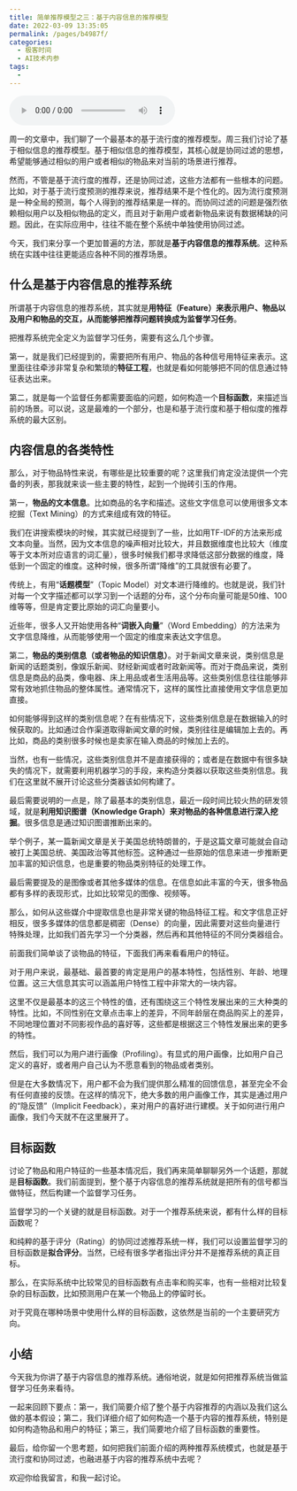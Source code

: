 ```yaml
---
title: 简单推荐模型之三：基于内容信息的推荐模型
date: 2022-03-09 13:35:05
permalink: /pages/b4987f/
categories:
  - 极客时间
  - AI技术内参
tags:
  - 
---
```

<audio title="060.简单推荐模型之三：基于内容信息的推荐模型" src="https://static001.geekbang.org/resource/audio/bf/e6/bf64f78caf37ec68cf2385b27049e9e6.mp3" controls="controls"></audio> 
<p>周一的文章中，我们聊了一个最基本的基于流行度的推荐模型。周三我们讨论了基于相似信息的推荐模型。基于相似信息的推荐模型，其核心就是协同过滤的思想，希望能够通过相似的用户或者相似的物品来对当前的场景进行推荐。</p>
<p>然而，不管是基于流行度的推荐，还是协同过滤，这些方法都有一些根本的问题。比如，对于基于流行度预测的推荐来说，推荐结果不是个性化的。因为流行度预测是一种全局的预测，每个人得到的推荐结果是一样的。而协同过滤的问题是强烈依赖相似用户以及相似物品的定义，而且对于新用户或者新物品来说有数据稀缺的问题。因此，在实际应用中，往往不能在整个系统中单独使用协同过滤。</p>
<p>今天，我们来分享一个更加普遍的方法，那就是<strong>基于内容信息的推荐系统</strong>。这种系统在实践中往往更能适应各种不同的推荐场景。</p>
<h2>什么是基于内容信息的推荐系统</h2>
<p>所谓基于内容信息的推荐系统，其实就是<strong>用特征（Feature）来表示用户、物品以及用户和物品的交互，从而能够把推荐问题转换成为监督学习任务</strong>。</p>
<p>把推荐系统完全定义为监督学习任务，需要有这么几个步骤。</p>
<p>第一，就是我们已经提到的，需要把所有用户、物品的各种信号用特征来表示。这里面往往牵涉非常复杂和繁琐的<strong>特征工程</strong>，也就是看如何能够把不同的信息通过特征表达出来。</p>
<p>第二，就是每一个监督任务都需要面临的问题，如何构造一个<strong>目标函数</strong>，来描述当前的场景。可以说，这是最难的一个部分，也是和基于流行度和基于相似度的推荐系统的最大区别。</p>
<h2>内容信息的各类特性</h2>
<p>那么，对于物品特性来说，有哪些是比较重要的呢？这里我们肯定没法提供一个完备的列表，那我就来谈一些主要的特性，起到一个抛砖引玉的作用。</p>
<!-- [[[read_end]]] -->
<p>第一，<strong>物品的文本信息</strong>。比如商品的名字和描述。这些文字信息可以使用很多文本挖掘（Text Mining）的方式来组成有效的特征。</p>
<p>我们在讲搜索模块的时候，其实就已经提到了一些，比如用TF-IDF的方法来形成文本向量。当然，因为文本信息的噪声相对比较大，并且数据维度也比较大（维度等于文本所对应语言的词汇量），很多时候我们都寻求降低这部分数据的维度，降低到一个固定的维度。这种时候，很多所谓“降维”的工具就很有必要了。</p>
<p>传统上，有用“<strong>话题模型</strong>”（Topic Model）对文本进行降维的。也就是说，我们针对每一个文字描述都可以学习到一个话题的分布，这个分布向量可能是50维、100维等等，但是肯定要比原始的词汇向量要小。</p>
<p>近些年，很多人又开始使用各种“<strong>词嵌入向量</strong>”（Word Embedding）的方法来为文字信息降维，从而能够使用一个固定的维度来表达文字信息。</p>
<p>第二，<strong>物品的类别信息（或者物品的知识信息）</strong>。对于新闻文章来说，类别信息是新闻的话题类别，像娱乐新闻、财经新闻或者时政新闻等。而对于商品来说，类别信息是商品的品类，像电器、床上用品或者生活用品等。这些类别信息往往能够非常有效地抓住物品的整体属性。通常情况下，这样的属性比直接使用文字信息更加直接。</p>
<p>如何能够得到这样的类别信息呢？在有些情况下，这些类别信息是在数据输入的时候获取的。比如通过合作渠道取得新闻文章的时候，类别往往是编辑加上去的。再比如，商品的类别很多时候也是卖家在输入商品的时候加上去的。</p>
<p>当然，也有一些情况，这些类别信息并不是直接获得的；或者是在数据中有很多缺失的情况下，就需要利用机器学习的手段，来构造分类器以获取这些类别信息。我们在这里就不展开讨论这些分类器该如何构建了。</p>
<p>最后需要说明的一点是，除了最基本的类别信息，最近一段时间比较火热的研发领域，就是<strong>利用知识图谱（Knowledge Graph）来对物品的各种信息进行深入挖掘</strong>。很多信息是通过知识图谱推断出来的。</p>
<p>举个例子，某一篇新闻文章是关于美国总统特朗普的，于是这篇文章可能就会自动被打上美国总统、美国政治等其他标签。这种通过一些原始的信息来进一步推断更加丰富的知识信息，也是重要的物品类别特征的处理工作。</p>
<p>最后需要提及的是图像或者其他多媒体的信息。在信息如此丰富的今天，很多物品都有多样的表现形式，比如比较常见的图像、视频等。</p>
<p>那么，如何从这些媒介中提取信息也是非常关键的物品特征工程。和文字信息正好相反，很多多媒体的信息都是稠密（Dense）的向量，因此需要对这些向量进行特殊处理，比如我们首先学习一个分类器，然后再和其他特征的不同分类器组合。</p>
<p>前面我们简单谈了谈物品的特征，下面我们再来看看用户的特征。</p>
<p>对于用户来说，最基础、最首要的肯定是用户的基本特性，包括性别、年龄、地理位置。这三大信息其实可以涵盖用户特性工程中非常大的一块内容。</p>
<p>这里不仅是最基本的这三个特性的值，还有围绕这三个特性发展出来的三大种类的特性。比如，不同性别在文章点击率上的差异，不同年龄层在商品购买上的差异，不同地理位置对不同影视作品的喜好等，这些都是根据这三个特性发展出来的更多的特性。</p>
<p>然后，我们可以为用户进行画像（Profiling）。有显式的用户画像，比如用户自己定义的喜好，或者用户自己认为不愿意看到的物品或者类别。</p>
<p>但是在大多数情况下，用户都不会为我们提供那么精准的回馈信息，甚至完全不会有任何直接的反馈。在这样的情况下，绝大多数的用户画像工作，其实是通过用户的“隐反馈”（Implicit Feedback），来对用户的喜好进行建模。关于如何进行用户画像，我们今天就不在这里展开了。</p>
<h2>目标函数</h2>
<p>讨论了物品和用户特征的一些基本情况后，我们再来简单聊聊另外一个话题，那就是<strong>目标函数</strong>。我们前面提到，整个基于内容信息的推荐系统就是把所有的信号都当做特征，然后构建一个监督学习任务。</p>
<p>监督学习的一个关键的就是目标函数。对于一个推荐系统来说，都有什么样的目标函数呢？</p>
<p>和纯粹的基于评分（Rating）的协同过滤推荐系统一样，我们可以设置监督学习的目标函数是<strong>拟合评分</strong>。当然，已经有很多学者指出评分并不是推荐系统的真正目标。</p>
<p>那么，在实际系统中比较常见的目标函数有点击率和购买率，也有一些相对比较复杂的目标函数，比如预测用户在某一个物品上的停留时长。</p>
<p>对于究竟在哪种场景中使用什么样的目标函数，这依然是当前的一个主要研究方向。</p>
<h2>小结</h2>
<p>今天我为你讲了基于内容信息的推荐系统。通俗地说，就是如何把推荐系统当做监督学习任务来看待。</p>
<p>一起来回顾下要点：第一，我们简要介绍了整个基于内容推荐的内涵以及我们这么做的基本假设；第二，我们详细介绍了如何构造一个基于内容的推荐系统，特别是如何构造物品和用户的特征；第三，我们简要地介绍了目标函数的重要性。</p>
<p>最后，给你留一个思考题，如何把我们前面介绍的两种推荐系统模式，也就是基于流行度和协同过滤，也融进基于内容的推荐系统中去呢？</p>
<p>欢迎你给我留言，和我一起讨论。</p>
<p></p>
